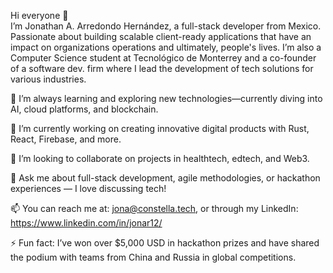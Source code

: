 Hi everyone 👋  
I’m Jonathan A. Arredondo Hernández, a full-stack developer from Mexico. Passionate about building scalable client-ready applications that have an impact on organizations operations and ultimately, people's lives. I’m also a Computer Science student at Tecnológico de Monterrey and a co-founder of a software dev. firm where I lead the development of tech solutions for various industries.  

🌱 I’m always learning and exploring new technologies—currently diving into AI, cloud platforms, and blockchain.  

🔭 I’m currently working on creating innovative digital products with Rust, React, Firebase, and more.  

👯 I’m looking to collaborate on projects in healthtech, edtech, and Web3.  

💬 Ask me about full-stack development, agile methodologies, or hackathon experiences — I love discussing tech!  

📫 You can reach me at: jona@constella.tech, or through my LinkedIn: https://www.linkedin.com/in/jonar12/  

⚡ Fun fact: I’ve won over $5,000 USD in hackathon prizes and have shared the podium with teams from China and Russia in global competitions.  

